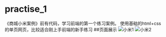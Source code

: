 # practise_1
《商城小米案例》前有代码，学习前端的第一个练习案例。
使用基础的html+css的单页网页，比较适合刚上手前端的新手练习
##页面展示
![小米1](https://user-images.githubusercontent.com/101340666/166134940-6b84ce1c-c9f7-455d-bf9d-e67fff1f7968.png)
![小米2](https://user-images.githubusercontent.com/101340666/166134941-e6cfd16a-999e-4081-8742-aeee5883aa82.png)
